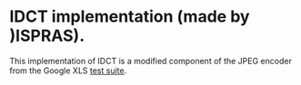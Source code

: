 # IDCT implementation (made by )ISPRAS).

This implementation of IDCT is a modified component of the JPEG encoder
from the Google XLS [test suite](https://github.com/google/xls).
